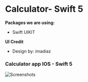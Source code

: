 # Calculator- Swift 5



**Packages we are using:**

- Swift UIKIT


**UI Credit**

- Design by: imadiaz

### Calculator app IOS - Swift 5



![Screenshots](https://user-images.githubusercontent.com/5730051/79185949-8acf3c80-7e42-11ea-984d-b098cfee5cd1.gif)
